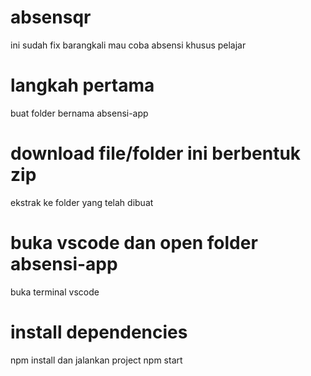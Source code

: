 # absensqr
ini sudah fix barangkali mau coba
absensi khusus pelajar
# langkah pertama
buat folder bernama absensi-app
# download file/folder ini berbentuk zip
ekstrak ke folder yang telah dibuat
# buka vscode dan open folder absensi-app
buka terminal vscode
# install dependencies
npm install dan jalankan project npm start

